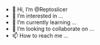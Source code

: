- 👋 Hi, I’m @Reptoslicer
- 👀 I’m interested in ...
- 🌱 I’m currently learning ...
- 💞️ I’m looking to collaborate on ...
- 📫 How to reach me ...

<!---
Reptoslicer/Reptoslicer is a ✨ special ✨ repository because its `README.md` (this file) appears on your GitHub profile.
You can click the Preview link to take a look at your changes.
--->
